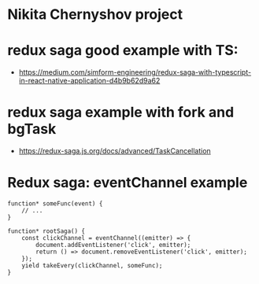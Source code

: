 # Nikita Chernyshov project

# redux saga good example with TS:

- https://medium.com/simform-engineering/redux-saga-with-typescript-in-react-native-application-d4b9b62d9a62

# redux saga example with fork and bgTask

- https://redux-saga.js.org/docs/advanced/TaskCancellation

# Redux saga: eventChannel example

```
function* someFunc(event) {
    // ...
}

function* rootSaga() {
    const clickChannel = eventChannel((emitter) => {
        document.addEventListener('click', emitter);
        return () => document.removeEventListener('click', emitter);
    });
    yield takeEvery(clickChannel, someFunc);
}
```
